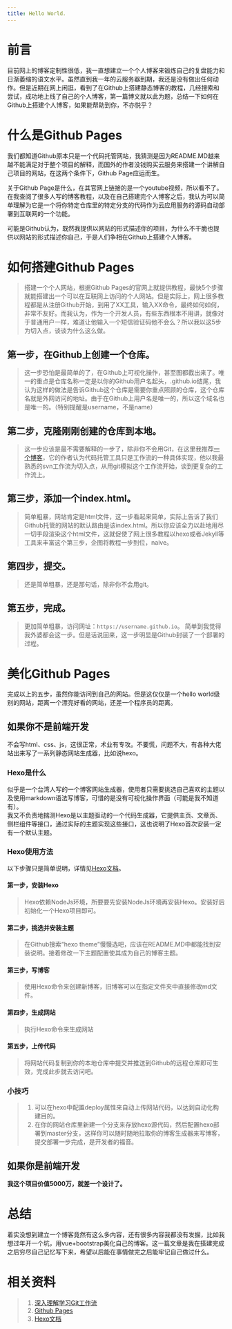 ```yaml
---
title: Hello World.
---
```


# 前言

目前网上的博客定制性很低，我一直想建立一个个人博客来锻炼自己的复盘能力和日渐萎缩的语文水平。虽然直到我一年的云服务器到期，我还是没有做出任何动作。但是近期在网上闲逛，看到了在Github上搭建静态博客的教程，几经搜索和尝试，成功地上线了自己的个人博客，第一篇博文就以此为题，总结一下如何在Github上搭建个人博客，如果能帮助到你，不亦悦乎？

# 什么是Github Pages

我们都知道Github原本只是一个代码托管网站，我猜测是因为README.MD越来越不能满足对于整个项目的解释，而国外的作者没钱购买云服务来搭建一个讲解自己项目的网站，在这两个条件下，Github Page应运而生。

关于Github Page是什么，在其官网上链接的是一个youtube视频，所以看不了。在我查阅了很多人写的博客教程，以及在自己搭建完个人博客之后，我认为可以简单理解为它是一个将你特定仓库里的特定分支的代码作为云应用服务的源码自动部署到互联网的一个功能。

可能是Github认为，既然我提供以网站的形式描述你的项目，为什么不干脆也提供以网站的形式描述你自己，于是人们争相在Github上搭建个人博客。

# 如何搭建Github Pages

>搭建一个个人网站，根据Github Pages的官网上就提供教程，最快5个步骤就能搭建出一个可以在互联网上访问的个人网站。但是实际上，网上很多教程都是从注册Github开始，到用了XX工具，输入XX命令，最终如何如何，非常不友好。而我认为，作为一个开发人员，有些东西根本不用讲，就像对于普通用户一样，难道让他输入一个短信验证码他不会么？所以我以这5步为切入点，谈谈为什么这么做。

## 第一步，在Github上创建一个仓库。
>这一步恐怕是最简单的了，在Github上可视化操作，甚至图都截出来了。唯一的重点是仓库名称一定是以你的Github用户名起头，.github.io结尾，我认为这样的做法是告诉Github这个仓库是需要你重点照顾的仓库，这个仓库名就是外网访问的地址。由于在Github上用户名是唯一的，所以这个域名也是唯一的。（特别提醒是username，不是name）

## 第二步，克隆刚刚创建的仓库到本地。
>这一步应该是最不需要解释的一步了，除非你不会用Git，在这里我推荐[一个博客](https://www.jianshu.com/p/91acec85c3a4)，它的作者认为代码托管工具只是工作流的一种具体实现，他以我最熟悉的svn工作流为切入点，从用git模拟这个工作流开始，谈到更复杂的工作流上。

## 第三步，添加一个index.html。
>简单粗暴，网站肯定是html文件，这一步看起来简单，实际上告诉了我们Github托管的网站的默认路由是该index.html。所以你应该全力以赴地用尽一切手段渲染这个html文件，这就促使了网上很多教程以hexo或者Jekyll等工具来丰富这个第三步，企图将教程一步到位，naive。

## 第四步，提交。
>还是简单粗暴，还是那句话，除非你不会用git。

## 第五步，完成。
>更加简单粗暴，访问网址：`https://username.github.io`。
>简单到我觉得我外婆都会这一步。但是话说回来，这一步明显是Github封装了一个部署的过程。

# 美化Github Pages

完成以上的五步，虽然你能访问到自己的网站。但是这仅仅是一个hello world级别的网站，距离一个漂亮好看的网站，还差一个程序员的距离。

## 如果你不是前端开发  
不会写html、css、js，这很正常，术业有专攻。不要慌，问题不大，有各种大佬站出来写了一系列静态网站生成器，比如说hexo。

### Hexo是什么
似乎是一个台湾人写的一个博客网站生成器，使用者只需要挑选自己喜欢的主题以及使用markdown语法写博客，可惜的是没有可视化操作界面（可能是我不知道有）。  
我又不负责地揣测Hexo是以主题驱动的一个代码生成器，它提供主页、文章页、侧栏组件等接口，通过实际的主题实现这些接口，这也说明了Hexo首次安装一定有一个默认主题。

### Hexo使用方法
以下步骤只是简单说明，详情见[Hexo文档](https://hexo.io/zh-cn/docs/)。

#### 第一步，安装Hexo
>Hexo依赖NodeJs环境，所要要先安装NodeJs环境再安装Hexo。安装好后初始化一个Hexo项目即可。

#### 第二步，挑选并安装主题
>在Github搜索“hexo theme”慢慢选吧，应该在README.MD中都能找到安装说明。接着修改一下主题配置使其成为自己的博客主题。

#### 第三步，写博客
>使用Hexo命令来创建新博客，旧博客可以在指定文件夹中直接修改md文件。

#### 第四步，生成网站
>执行Hexo命令来生成网站

#### 第五步，上传代码
>将网站代码复制到你的本地仓库中提交并推送到Github的远程仓库即可生效，完成此步就去访问吧。

### 小技巧

>1. 可以在hexo中配置deploy属性来自动上传网站代码，以达到自动化构建目的。
>2. 在你的网站仓库里新建一个分支来存放hexo源代码，然后配置hexo部署到master分支，这样你可以随时随地拉取你的博客生成器来写博客，提交部署一步完成，是开发者的福音。

## 如果你是前端开发  
**我这个项目价值5000万，就差一个设计了。**

# 总结  
着实没想到建立一个博客竟然有这么多内容，还有很多内容我都没有发掘，比如我想过年开一个坑，用vue+bootstrap美化自己的博客。这一篇文章是我在搭建完成之后穷尽自己记忆写下来，希望以后能在事情做完之后能牢记自己做过什么。

# 相关资料
>1. [深入理解学习Git工作流](https://www.jianshu.com/p/91acec85c3a4)
>2. [Github Pages](https://pages.github.com/)
>3. [Hexo文档](https://hexo.io/zh-cn/docs/)